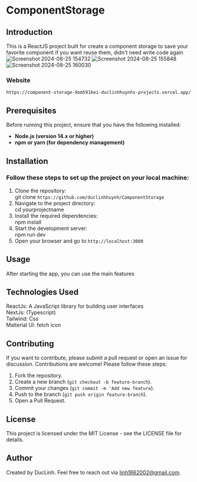 # ComponentStorage
## Introduction
This is a ReactJS project built for create a component storage to save your favorite component if you want reuse them, didn't need write code again 
![Screenshot 2024-08-25 154732](https://github.com/user-attachments/assets/8bda9576-801c-425c-9150-ea650d144c98)
![Screenshot 2024-08-25 155848](https://github.com/user-attachments/assets/0b7bf362-1f05-40b6-9bd7-43ccd4a1b798)
![Screenshot 2024-08-25 160030](https://github.com/user-attachments/assets/37f50429-fb97-47bf-a561-dde9a76352e1)
### Website 
`https://component-storage-9om591kei-duclinhhuynhs-projects.vercel.app/`
## Prerequisites 
 Before running this project, ensure that you have the following installed: <br>
  - **Node.js (version 14.x or higher)**<br>
  - **npm or yarn (for dependency management)**
## Installation
### Follow these steps to set up the project on your local machine:
  1. Clone the repository:<br>
git clone `https://github.com/duclinhhuynh/ComponentStorage`
  2. Navigate to the project directory:<br>
cd yourprojectname
  3. Install the required dependencies:<br>
npm install
  4. Start the development server:<br>
npm run dev
  5. Open your browser and go to `http://localhost:3000`
## Usage
  After starting the app, you can use the main features
## Technologies Used
  ReactJs: A JavaScript library for building user interfaces <br>
  NextJs: (Typescript) <br>
  Tailwind: Css <br>
  Malterial UI: fetch icon
## Contributing
If you want to contribute, please submit a pull request or open an issue for discussion.
Contributions are welcome! Please follow these steps:
  1. Fork the repository.
  2. Create a new branch (`git checkout -b feature-branch`).
  3. Commit your changes (`git commit -m 'Add new feature`).
  4. Push to the branch (`git push origin feature-branch`).
  5. Open a Pull Request.
## License
This project is licensed under the MIT License - see the LICENSE file for details.

## Author
Created by DucLinh. Feel free to reach out via linh1862002@gmail.com.

